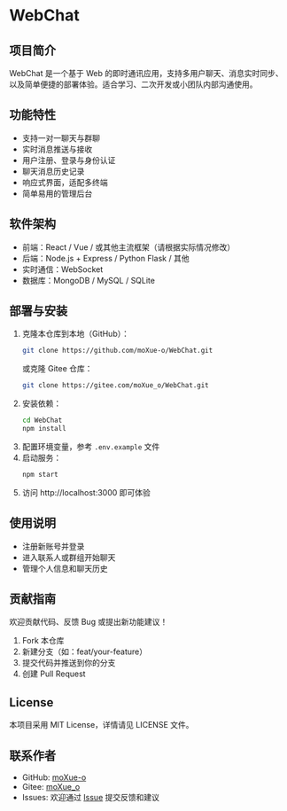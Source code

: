 # WebChat

## 项目简介

WebChat 是一个基于 Web 的即时通讯应用，支持多用户聊天、消息实时同步、以及简单便捷的部署体验。适合学习、二次开发或小团队内部沟通使用。

## 功能特性

- 支持一对一聊天与群聊
- 实时消息推送与接收
- 用户注册、登录与身份认证
- 聊天消息历史记录
- 响应式界面，适配多终端
- 简单易用的管理后台

## 软件架构

- 前端：React / Vue / 或其他主流框架（请根据实际情况修改）
- 后端：Node.js + Express / Python Flask / 其他
- 实时通信：WebSocket
- 数据库：MongoDB / MySQL / SQLite

## 部署与安装

1. 克隆本仓库到本地（GitHub）：
   ```bash
   git clone https://github.com/moXue-o/WebChat.git
   ```
   或克隆 Gitee 仓库：
   ```bash
   git clone https://gitee.com/moXue_o/WebChat.git
   ```
2. 安装依赖：
   ```bash
   cd WebChat
   npm install
   ```
3. 配置环境变量，参考 `.env.example` 文件
4. 启动服务：
   ```bash
   npm start
   ```
5. 访问 http://localhost:3000 即可体验

## 使用说明

- 注册新账号并登录
- 进入联系人或群组开始聊天
- 管理个人信息和聊天历史

## 贡献指南

欢迎贡献代码、反馈 Bug 或提出新功能建议！

1. Fork 本仓库
2. 新建分支（如：feat/your-feature）
3. 提交代码并推送到你的分支
4. 创建 Pull Request

## License

本项目采用 MIT License，详情请见 LICENSE 文件。

## 联系作者

- GitHub: [moXue-o](https://github.com/moXue-o)
- Gitee: [moXue_o](https://gitee.com/moXue_o)
- Issues: 欢迎通过 [Issue](https://github.com/moXue-o/WebChat/issues) 提交反馈和建议
